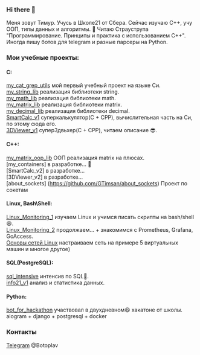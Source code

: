 ### Hi there 👋 
Меня зовут Тимур. Учусь в Школе21 от Сбера. Сейчас изучаю C++, учу ООП, типы данных и алгоритмы. 📖 Читаю Страуструпа "Программирование. Принципы и практика с использованием С++". Иногда пишу ботов для telegram и разные парсеры на Python. 


### Мои учебные проекты:
#### С:  
[my_cat_grep_utils](https://github.com/GTimsan/my_cat_grep_utils) мой первый учебный проект на языке Си.  
[my_string_lib](https://github.com/GTimsan/my_string_lib) реализация библиотеки string.  
[my_math_lib](https://github.com/GTimsan/my_math_lib) реализация библиотеки math.  
[my_matrix_lib](https://github.com/GTimsan/my_matrix_lib) реализация библиотеки matrix.  
[my_decimal_lib](https://github.com/GTimsan/my_decimal_lib) реализация библиотеки decimal.  
[SmartCalc_v1](https://github.com/GTimsan/SmartCalc_v1) суперкалькулятор(C + CPP), вычислительная часть на Си, по этому сюда его.   
[3DViewer_v1](https://github.com/GTimsan/3DViewer_v1) супер3двьхер(С + СPP), читаем описание 😎.  

#### C++:
[my_matrix_oop_lib](https://github.com/GTimsan/my_matrix_oop_lib) ООП реализация matrix на плюсах.  
[my_containers] в разработке... 🚀  
[SmartCalc_v2] в разработке...  
[3DViewer_v2] в разработке...  
[about_sockets] (https://github.com/GTimsan/about_sockets) Проект по сокетам 

#### Linux, Bash\Shell:
[Linux_Monitoring_1](https://github.com/GTimsan/Linux_Monitoring_1) изучаем Linux и учимся писать скрипты на bash/shell 😆.  
[Linux_Monitoring_2](https://github.com/GTimsan/Linux_Monitoring_2) продолжаем... + знакомимся с Prometheus, Grafana, GoAccess.  
[Основы сетей Linux](https://github.com/GTimsan/LinuxNetwork) настраиваем сеть на примере 5 виртуальных машин и многое другое)

#### SQL(PostgreSQL): 
[sql_intensive](https://github.com/GTimsan/sql_intensive) интенсив по SQL🐘.  
[info21_v1](https://github.com/GTimsan/info21_v1) анализ и статистика данных.  

#### Python:
[bot_for_hackathon](https://github.com/GTimsan/bot_for_hackathon) участвовал в двухдневном😆 хакатоне от школы. aiogram + django + postgresql + docker  

### Контакты
[Telegram](https://t.me/Botoplav) @Botoplav


